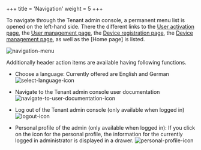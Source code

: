 +++
title = 'Navigation'
weight = 5
+++

To navigate through the Tenant admin console, a permanent menu list is opened on the left-hand side. There the different links to the [User activation page](services/activateUsers), the [User management page](services/manageUsers), the [Device registration page](services/deviceRegistration), the [Device management page](services/deviceManagement), as well as the [Home page] is listed.

![navigation-menu](/navigation-menu.png)

Additionally header action items are available having following functions.
- Choose a language: Currently offered are English and German
![select-language-icon](/select-language-icon.png)

- Navigate to the Tenant admin console user documentation
![navigate-to-user-documentation-icon](/navigate-to-user-documentation-icon.png)

- Log out of the Tenant admin console (only available when logged in)
![logout-icon](/logout-icon.png)

- Personal profile of the admin (only available when logged in): If you click on the icon for the personal profile, the information for the currently logged in administrator is displayed in a drawer.
![personal-profile-icon](/personal-profile-icon.png)
